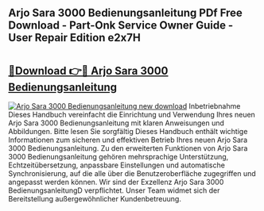 ## Arjo Sara 3000 Bedienungsanleitung PDf Free Download - Part-Onk Service Owner Guide - User Repair Edition e2x7H

# <h2><a href="http://df4i0hg.blite.top/?on=Arjo+Sara+3000+Bedienungsanleitung">🔗Download 👉🔴 Arjo Sara 3000 Bedienungsanleitung</a></h2>

[![Arjo Sara 3000 Bedienungsanleitung new download](https://i.imgur.com/lujVjoI.png)](http://df4i0hg.blite.top/?on=Arjo+Sara+3000+Bedienungsanleitung)
Inbetriebnahme Dieses Handbuch vereinfacht die Einrichtung und Verwendung Ihres neuen Arjo Sara 3000 Bedienungsanleitung mit klaren Anweisungen und Abbildungen. Bitte lesen Sie sorgfältig Dieses Handbuch enthält wichtige Informationen zum sicheren und effektiven Betrieb Ihres neuen Arjo Sara 3000 Bedienungsanleitung. Zu den erweiterten Funktionen von Arjo Sara 3000 Bedienungsanleitung gehören mehrsprachige Unterstützung, Echtzeitübersetzung, anpassbare Einstellungen und automatische Synchronisierung, auf die alle über die Benutzeroberfläche zugegriffen und angepasst werden können. Wir sind der Exzellenz Arjo Sara 3000 BedienungsanleitungD verpflichtet. Unser Team widmet sich der Bereitstellung außergewöhnlicher Kundenbetreuung.
